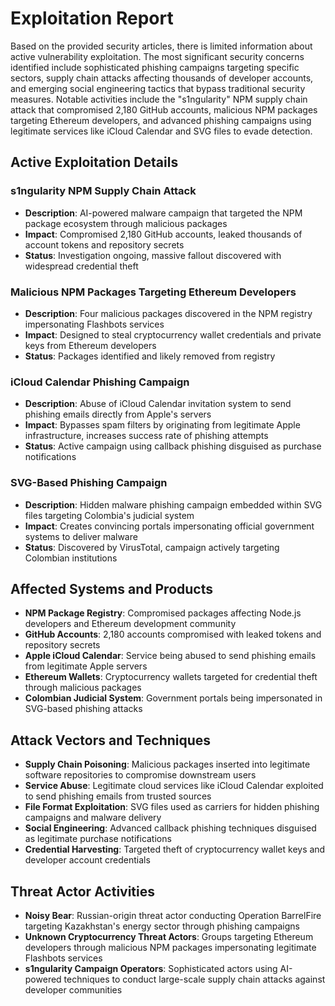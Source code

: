 # Exploitation Report

Based on the provided security articles, there is limited information about active vulnerability exploitation. The most significant security concerns identified include sophisticated phishing campaigns targeting specific sectors, supply chain attacks affecting thousands of developer accounts, and emerging social engineering tactics that bypass traditional security measures. Notable activities include the "s1ngularity" NPM supply chain attack that compromised 2,180 GitHub accounts, malicious NPM packages targeting Ethereum developers, and advanced phishing campaigns using legitimate services like iCloud Calendar and SVG files to evade detection.

## Active Exploitation Details

### s1ngularity NPM Supply Chain Attack
- **Description**: AI-powered malware campaign that targeted the NPM package ecosystem through malicious packages
- **Impact**: Compromised 2,180 GitHub accounts, leaked thousands of account tokens and repository secrets
- **Status**: Investigation ongoing, massive fallout discovered with widespread credential theft

### Malicious NPM Packages Targeting Ethereum Developers
- **Description**: Four malicious packages discovered in the NPM registry impersonating Flashbots services
- **Impact**: Designed to steal cryptocurrency wallet credentials and private keys from Ethereum developers
- **Status**: Packages identified and likely removed from registry

### iCloud Calendar Phishing Campaign
- **Description**: Abuse of iCloud Calendar invitation system to send phishing emails directly from Apple's servers
- **Impact**: Bypasses spam filters by originating from legitimate Apple infrastructure, increases success rate of phishing attempts
- **Status**: Active campaign using callback phishing disguised as purchase notifications

### SVG-Based Phishing Campaign
- **Description**: Hidden malware phishing campaign embedded within SVG files targeting Colombia's judicial system
- **Impact**: Creates convincing portals impersonating official government systems to deliver malware
- **Status**: Discovered by VirusTotal, campaign actively targeting Colombian institutions

## Affected Systems and Products

- **NPM Package Registry**: Compromised packages affecting Node.js developers and Ethereum development community
- **GitHub Accounts**: 2,180 accounts compromised with leaked tokens and repository secrets
- **Apple iCloud Calendar**: Service being abused to send phishing emails from legitimate Apple servers
- **Ethereum Wallets**: Cryptocurrency wallets targeted for credential theft through malicious packages
- **Colombian Judicial System**: Government portals being impersonated in SVG-based phishing attacks

## Attack Vectors and Techniques

- **Supply Chain Poisoning**: Malicious packages inserted into legitimate software repositories to compromise downstream users
- **Service Abuse**: Legitimate cloud services like iCloud Calendar exploited to send phishing emails from trusted sources
- **File Format Exploitation**: SVG files used as carriers for hidden phishing campaigns and malware delivery
- **Social Engineering**: Advanced callback phishing techniques disguised as legitimate purchase notifications
- **Credential Harvesting**: Targeted theft of cryptocurrency wallet keys and developer account credentials

## Threat Actor Activities

- **Noisy Bear**: Russian-origin threat actor conducting Operation BarrelFire targeting Kazakhstan's energy sector through phishing campaigns
- **Unknown Cryptocurrency Threat Actors**: Groups targeting Ethereum developers through malicious NPM packages impersonating legitimate Flashbots services
- **s1ngularity Campaign Operators**: Sophisticated actors using AI-powered techniques to conduct large-scale supply chain attacks against developer communities